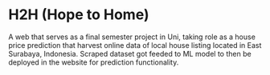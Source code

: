 # H2H (Hope to Home)
A web that serves as a final semester project in Uni, taking role as a house price prediction that harvest online data of local house listing located in East Surabaya, Indonesia. Scraped dataset got feeded to ML model to then be deployed in the website for prediction functionality.

